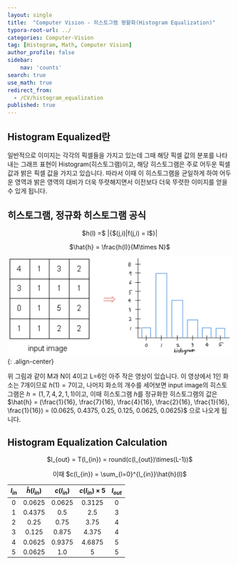 ```yaml
---
layout: single
title:  "Computer Vision - 히스토그램 평활화(Histogram Equalization)"
typora-root-url: ../
categories: Computer-Vision
tag: [Histogram, Math, Computer Vision]
author_profile: false
sidebar:
    nav: 'counts'
search: true
use_math: true
redirect_from:
  - /CV/histogram_equalization
published: true
---
```


## Histogram Equalized란

일반적으로 이미지는 각각의 픽셀들을 가지고 있는데 그때 해당 픽셀 값의 분포를 나타내는 그래프 표현이 Histogram(히스토그램)이고, 해당 히스토그램은 주로 어두운 픽셀값과 밝은 픽셀 값을 가지고 있습니다. 따라서 이때 이 히스토그램을 균일하게 하여 어두운 영역과 밝은 영역의 대비가 더욱 뚜렷해지면서 이전보다 더욱 뚜렷한 이미지를 얻을 수 있게 됩니다.

## 히스토그램, 정규화 히스토그램 공식

<p align="center">$h(l) =$ |{$(j,i)|f(j,i) = l$}|<br></p>
<p align="center">$\hat{h} = \frac{h(l)}{M\times N}$</p>

![input_image](/images/2023-11-09-histogram_equaized/input_image.jpeg){: .align-center}

위 그림과 같이 M과 N이 4이고 L=6인 아주 작은 영상이 있습니다. 이 영상에서 1인 화소는 7개이므로 $h(1)=7$이고, 나머지 화소의 개수를 세어보면 input image의 히스토그램은 $h = (1, 7, 4, 2, 1, 1)$이고, 이때 히스토그램 $h$를 정규화한 히스토그램의 값은 $\hat{h} = (\frac{1}{16}, \frac{7}{16}, \frac{4}{16}, \frac{2}{16}, \frac{1}{16}, \frac{1}{16}) = (0.0625, 0.4375, 0.25, 0.125, 0.0625, 0.0625)$ 으로 나오게 됩니다.

## Histogram Equalization Calculation 

<p align='center'>$l_{out} = T(l_{in}) = round(c(l_{out})\times(L-1))$<br></p>
<p align='center'>이때 $c(l_{in}) = \sum_{l=0}^{l_{in}}\hat{h}(l)$<br></p>

|$l_{in}$|$\hat{h}(l_{in})$|$c(l_{in})$|$c(l_{in})\times5$|$l_{out}$|
|:---:|:---:|:---:|:---:|:---:|
|0|0.0625|0.0625|0.3125|0|
|1|0.4375|0.5|2.5|3|
|2|0.25|0.75|3.75|4|
|3|0.125|0.875|4.375|4|
|4|0.0625|0.9375|4.6875|5|
|5|0.0625|1.0|5|5|


